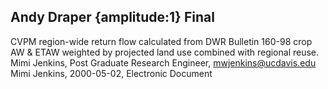 ## Andy Draper {amplitude:1} Final
CVPM region-wide return flow calculated from DWR Bulletin 160-98 crop AW & ETAW weighted by projected land use combined with regional reuse.
Mimi Jenkins, Post Graduate Research Engineer, mwjenkins@ucdavis.edu
Mimi Jenkins, 2000-05-02, Electronic Document
